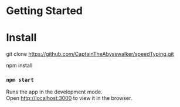 # Getting Started 
# Install

git clone https://github.com/CaptainTheAbysswalker/speedTyping.git

npm install


### `npm start`

Runs the app in the development mode.\
Open [http://localhost:3000](http://localhost:3000) to view it in the browser.



